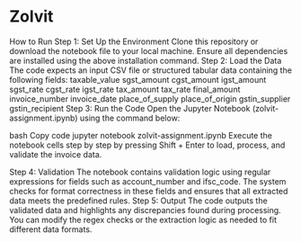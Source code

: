 # Zolvit

How to Run
Step 1: Set Up the Environment
Clone this repository or download the notebook file to your local machine.
Ensure all dependencies are installed using the above installation command.
Step 2: Load the Data
The code expects an input CSV file or structured tabular data containing the following fields:
taxable_value
sgst_amount
cgst_amount
igst_amount
sgst_rate
cgst_rate
igst_rate
tax_amount
tax_rate
final_amount
invoice_number
invoice_date
place_of_supply
place_of_origin
gstin_supplier
gstin_recipient
Step 3: Run the Code
Open the Jupyter Notebook (zolvit-assignment.ipynb) using the command below:

bash
Copy code
jupyter notebook zolvit-assignment.ipynb
Execute the notebook cells step by step by pressing Shift + Enter to load, process, and validate the invoice data.

Step 4: Validation
The notebook contains validation logic using regular expressions for fields such as account_number and ifsc_code.
The system checks for format correctness in these fields and ensures that all extracted data meets the predefined rules.
Step 5: Output
The code outputs the validated data and highlights any discrepancies found during processing.
You can modify the regex checks or the extraction logic as needed to fit different data formats.
